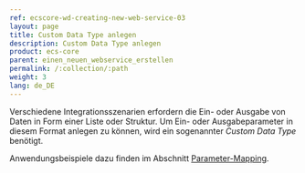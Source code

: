 ```yaml
---
ref: ecscore-wd-creating-new-web-service-03
layout: page
title: Custom Data Type anlegen
description: Custom Data Type anlegen
product: ecs-core
parent: einen_neuen_webservice_erstellen
permalink: /:collection/:path
weight: 3
lang: de_DE
---
```


Verschiedene Integrationsszenarien erfordern die Ein- oder Ausgabe von Daten in Form einer Liste oder Struktur. Um Ein- oder Ausgabeparameter in diesem Format anlegen zu können, wird ein sogenannter *Custom Data Type* benötigt. <br>

Anwendungsbeispiele dazu finden im Abschnitt [Parameter-Mapping](/parameter_mapping). 

